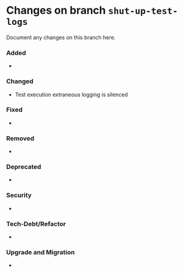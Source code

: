 # Changes on branch `shut-up-test-logs`
Document any changes on this branch here.
### Added
- 

### Changed
- Test execution extraneous logging is silenced

### Fixed
- 

### Removed
- 

### Deprecated
- 

### Security
- 

### Tech-Debt/Refactor
- 

### Upgrade and Migration
- 
